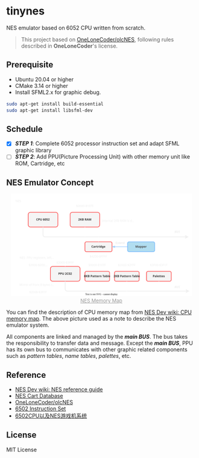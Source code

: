 # tinynes

NES emulator based on 6052 CPU written from scratch.
> This project based on [OneLoneCoder/olcNES](https://github.com/OneLoneCoder/olcNES), following rules described in **OneLoneCoder**'s license.

## Prerequisite

- Ubuntu 20.04 or higher
- CMake 3.14 or higher
- Install SFML2.x for graphic debug.

```bash
sudo apt-get install build-essential
sudo apt-get install libsfml-dev
```

## Schedule

- [x] _**STEP 1**_: Complete 6052 processor instruction set and adapt SFML graphic library
- [ ] _**STEP 2**_: Add PPU(Picture Processing Unit) with other memory unit like ROM, Cartridge, etc

## NES Emulator Concept

<div class="dino" align="center">
    <img src="./assets/nes_structure.svg" alt="NES Memory Map" width=480 />
    <br>
    <font size="2" color="#999"><u>NES Memory Map</u></font>
</div>

You can find the description of CPU memory map from [NES Dev wiki: CPU memory map](https://www.nesdev.org/wiki/CPU_memory_map). The above picture used as a note to describe the NES emulator system.

All components are linked and managed by the _**main BUS**_. The bus takes the responsibility to transfer data and message. Except the _**main BUS**_, PPU has its own bus to communicates with other graphic related components such as _pattern tables_, _name tables_, _palettes_, etc.

## Reference

- [NES Dev wiki: NES reference guide](https://www.nesdev.org/wiki/NES_reference_guide)
- [NES Cart Database](https://nescartdb.com)
- [OneLoneCoder/olcNES](https://github.com/OneLoneCoder/olcNES)
- [6502 Instruction Set](https://www.masswerk.at/6502/6502_instruction_set.html)
- [6502CPU以及NES游戏机系统](http://49.212.183.201/6502/6502_report.htm)

## License

MIT License
